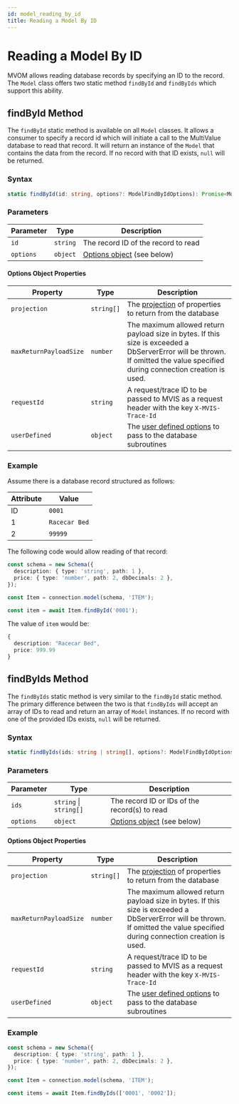 ```yaml
---
id: model_reading_by_id
title: Reading a Model By ID
---
```


# Reading a Model By ID

MVOM allows reading database records by specifying an ID to the record. The `Model` class offers two static method `findById` and `findByIds` which support this ability.

## findById Method

The `findById` static method is available on all `Model` classes. It allows a consumer to specify a record id which will initiate a call to the MultiValue database to read that record. It will return an instance of the `Model` that contains the data from the record. If no record with that ID exists, `null` will be returned.

### Syntax

```ts
static findById(id: string, options?: ModelFindByIdOptions): Promise<Model | null>
```

### Parameters

| Parameter | Type     | Description                                              |
| --------- | -------- | -------------------------------------------------------- |
| `id`      | `string` | The record ID of the record to read                      |
| `options` | `object` | [Options object](#options-object-properties) (see below) |

#### Options Object Properties

| Property               | Type       | Description                                                                                                                                                                   |
| ---------------------- | ---------- | ----------------------------------------------------------------------------------------------------------------------------------------------------------------------------- |
| `projection`           | `string[]` | The [projection](./Advanced%20Topics/model_projection) of properties to return from the database                                                                              |
| `maxReturnPayloadSize` | `number`   | The maximum allowed return payload size in bytes. If this size is exceeded a DbServerError will be thrown. If omitted the value specified during connection creation is used. |
| `requestId`            | `string`   | A request/trace ID to be passed to MVIS as a request header with the key `X-MVIS-Trace-Id`                                                                                    |
| `userDefined`          | `object`   | The [user defined options](./Advanced%20Topics/model_user_defined_options) to pass to the database subroutines                                                                |

### Example

Assume there is a database record structured as follows:

| Attribute | Value         |
| --------- | ------------- |
| ID        | `0001`        |
| 1         | `Racecar Bed` |
| 2         | `99999`       |

The following code would allow reading of that record:

```ts
const schema = new Schema({
  description: { type: 'string', path: 1 },
  price: { type: 'number', path: 2, dbDecimals: 2 },
});

const Item = connection.model(schema, 'ITEM');

const item = await Item.findById('0001');
```

The value of `item` would be:

```ts
{
  description: "Racecar Bed",
  price: 999.99
}
```

## findByIds Method

The `findByIds` static method is very similar to the `findById` static method. The primary difference between the two is that `findByIds` will accept an array of IDs to read and return an array of `Model` instances. If no record with one of the provided IDs exists, `null` will be returned.

### Syntax

```ts
static findByIds(ids: string | string[], options?: ModelFindByIdOptions): Promise<(Model | null)[]>
```

### Parameters

| Parameter | Type                   | Description                                                |
| --------- | ---------------------- | ---------------------------------------------------------- |
| `ids`     | `string` \| `string[]` | The record ID or IDs of the record(s) to read              |
| `options` | `object`               | [Options object](#options-object-properties-1) (see below) |

#### Options Object Properties

| Property               | Type       | Description                                                                                                                                                                   |
| ---------------------- | ---------- | ----------------------------------------------------------------------------------------------------------------------------------------------------------------------------- |
| `projection`           | `string[]` | The [projection](./Advanced%20Topics/model_projection) of properties to return from the database                                                                              |
| `maxReturnPayloadSize` | `number`   | The maximum allowed return payload size in bytes. If this size is exceeded a DbServerError will be thrown. If omitted the value specified during connection creation is used. |
| `requestId`            | `string`   | A request/trace ID to be passed to MVIS as a request header with the key `X-MVIS-Trace-Id`                                                                                    |
| `userDefined`          | `object`   | The [user defined options](./Advanced%20Topics/model_user_defined_options) to pass to the database subroutines                                                                |

### Example

```ts
const schema = new Schema({
  description: { type: 'string', path: 1 },
  price: { type: 'number', path: 2, dbDecimals: 2 },
});

const Item = connection.model(schema, 'ITEM');

const items = await Item.findByIds(['0001', '0002']);
```
